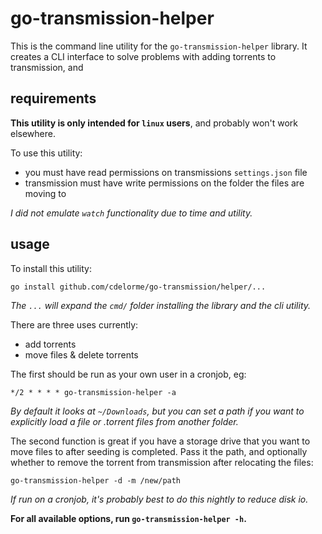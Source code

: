 
# go-transmission-helper

This is the command line utility for the `go-transmission-helper` library.  It creates a CLI interface to solve problems with adding torrents to transmission, and


## requirements

**This utility is only intended for `linux` users**, and probably won't work elsewhere.

To use this utility:

- you must have read permissions on transmissions `settings.json` file
- transmission must have write permissions on the folder the files are moving to

_I did not emulate `watch` functionality due to time and utility._


## usage

To install this utility:

	go install github.com/cdelorme/go-transmission/helper/...

_The `...` will expand the `cmd/` folder installing the library and the cli utility._

There are three uses currently:

- add torrents
- move files & delete torrents

The first should be run as your own user in a cronjob, eg:

	*/2 * * * * go-transmission-helper -a

_By default it looks at `~/Downloads`, but you can set a path if you want to explicitly load a file or .torrent files from another folder._

The second function is great if you have a storage drive that you want to move files to after seeding is completed.  Pass it the path, and optionally whether to remove the torrent from transmission after relocating the files:

	go-transmission-helper -d -m /new/path

_If run on a cronjob, it's probably best to do this nightly to reduce disk io._

**For all available options, run `go-transmission-helper -h`.**

